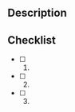 ## Description
<!---
  Describe your changes in detail.
-->
## Checklist
- [ ] 1.
- [ ] 2.
- [ ] 3.
